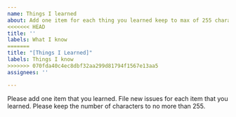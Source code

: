 ```yaml
---
name: Things I learned
about: Add one item for each thing you learned keep to max of 255 characters
<<<<<<< HEAD
title: ''
labels: What I know
=======
title: "[Things I Learned]"
labels: Things I know
>>>>>>> 070fda40c4ec8dbf32aa299d81794f1567e13aa5
assignees: ''

---
```


Please add one item that you learned.  File new issues for each item that you learned.  Please keep the number of characters to no more than 255.
